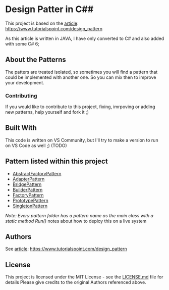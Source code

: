 
# Design Patter in C##

This project is based on the [article](https://www.tutorialspoint.com/design_pattern): https://www.tutorialspoint.com/design_pattern

As this article is written in JAVA, I have only converted to C# and also added with some C# 6;

## About the Patterns

The patters are treated isolated, so sometimes you will find a pattern that could be implemented with another one. So you can mix then to improve your development.

### Contributing

If you would like to contribute to this project, fixing, imrpoving or adding new patterns, help yourself and fork it ;)

## Built With

This code is written on VS Community, but I'll try to make a version to run on VS Code as well ;) (TODO)

## Pattern listed within this project

* [AbstractFactoryPattern](https://www.tutorialspoint.com/design_pattern)
* [AdapterPattern](AdapterPatternAgg)
* [BridgePattern](BridgePatternAgg)
* [BuilderPattern](BuilderPatternAgg)
* [FactoryPattern](FactoryPatternAgg)
* [PrototypePattern](PrototypePatternAgg)
* [SingletonPattern](SingletonPatternAgg)

*Note: Every pattern folder has a pattern name as the main class with a static method Run()*
 notes about how to deploy this on a live system


## Authors

See [article](https://www.tutorialspoint.com/design_pattern): https://www.tutorialspoint.com/design_pattern

## License

This project is licensed under the MIT License - see the [LICENSE.md](LICENSE.md) file for details
Please give credits to the original Authors referenced above.
